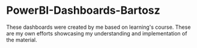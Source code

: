 # PowerBI-Dashboards-Bartosz
These dashboards were created by me based on learning's course. These are my own efforts showcasing my understanding and implementation of the material.
